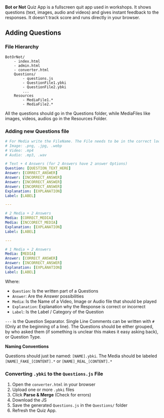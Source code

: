 **Bot or Not** Quiz App is a fullscreen quit app used in workshops. It shows questions (text, images, audio and videos) and gives instant feedback to the responses. It doesn't track score and runs directly in your browser.

## Adding Questions

### File Hierarchy

``` 
BotOrNot/
	- index.html
	- admin.html
	- converter.html
	Questions/
		- questions.js
		- QuestionFile1.ybki
		- QuestionFile2.ybki
		...
	Resources
		- MediaFile1.*
		- MediaFile2.*
```

All the questions should go in the Questions folder, while MediaFiles like images, videos, audios go in the Resources Folder.

### Adding new Questions file

```YAML
# For Media write the FileName. The File needs to be in the correct location. Following Formats are supported:
# Image: .png, .jpg, .webp
# Video: .mp4
# Audio: .mp3, .wav

# Text + 4 Answers (for 2 Answers have 2 answer Options)
Question: [QUESTION_TEXT_HERE]
Answer: [CORRECT_ANSWER]
Answer: [INCORRECT_ANSWER]
Answer: [INCORRECT_ANSWER]
Answer: [INCORRECT_ANSWER]
Explanation: [EXPLANATION]
Label: [LABEL]

---

# 2 Media + 2 Answers
Media: [CORRECT_MEDIA]
Media: [INCCORECT_MEDIA]
Explanation: [EXPLANATION]
Label: [LABEL]

---

# 1 Media + 2 Answers
Media: [MEDIA]
Answer: [CORRECT_ANSWER]
Answer: [INCORRECT_ANSWER]
Explanation: [EXPLANATION]
Label: [LABEL]
```

Where:

- `Question`: Is the written part of a Questions
- `Answer`: Are the Answer possibilities
- `Media`: Is the Name of a Video, Image or Audio file that should be played
- `Explanation`: Explanation why the Response is correct or incorrect
- `Label`: Is the Label / Category of the Question

`---` is the Question Separator. Single Line Comments can be written with `#` (Only at the beginning of a line). The Questions should be either grouped, by who asked them (if something is unclear this makes it easy asking back), or Question Type.

**Naming Conventions**

Questions should just be named: `[NAME].ybki`. The Media should be labeled `[NAME]_FAKE_[CONTENT].*` or `[NAME]_REAL_[CONTENT].*`

### Converting `.ybki` to the `Questions.js` File

1. Open the `converter.html` in your browser
2. Upload one or more `.ybki` files
3. Click **Parse & Merge** (Check for errors)
4. Download the JS
5. Save the generated `Questions.js` in the `Questions/` folder
6. Refresh the Quiz App.